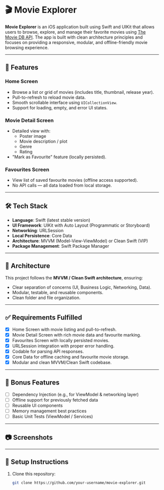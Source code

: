 # 🎬 Movie Explorer

**Movie Explorer** is an iOS application built using Swift and UIKit that allows users to browse, explore, and manage their favorite movies using [The Movie DB API](https://www.themoviedb.org/documentation/api). The app is built with clean architecture principles and focuses on providing a responsive, modular, and offline-friendly movie browsing experience.

---

## 🚀 Features

### Home Screen
- Browse a list or grid of movies (includes title, thumbnail, release year).
- Pull-to-refresh to reload movie data.
- Smooth scrollable interface using `UICollectionView`.
- Support for loading, empty, and error UI states.

### Movie Detail Screen
- Detailed view with:
  - Poster image
  - Movie description / plot
  - Genre
  - Rating
- "Mark as Favourite" feature (locally persisted).

### Favourites Screen
- View list of saved favourite movies (offline access supported).
- No API calls — all data loaded from local storage.

---

## 🛠 Tech Stack

- **Language**: Swift (latest stable version)
- **UI Framework**: UIKit with Auto Layout (Programmatic or Storyboard)
- **Networking**: URLSession
- **Local Persistence**: Core Data
- **Architecture**: MVVM (Model-View-ViewModel) or Clean Swift (VIP)
- **Package Management**: Swift Package Manager

---

## 🧱 Architecture

This project follows the **MVVM / Clean Swift architecture**, ensuring:
- Clear separation of concerns (UI, Business Logic, Networking, Data).
- Modular, testable, and reusable components.
- Clean folder and file organization.

---

## ✅ Requirements Fulfilled

- [x] Home Screen with movie listing and pull-to-refresh.
- [x] Movie Detail Screen with rich movie data and favourite marking.
- [x] Favourites Screen with locally persisted movies.
- [x] URLSession integration with proper error handling.
- [x] Codable for parsing API responses.
- [x] Core Data for offline caching and favourite movie storage.
- [x] Modular and clean MVVM/Clean Swift codebase.

---

## 🌟 Bonus Features

- [ ] Dependency Injection (e.g., for ViewModel & networking layer)
- [ ] Offline support for previously fetched data
- [ ] Reusable UI components
- [ ] Memory management best practices
- [ ] Basic Unit Tests (ViewModel / Services)

---

## 📷 Screenshots

<!-- Add your screenshots here -->
<!-- Example:
<img src="screenshots/home.png" width="200"/> <img src="screenshots/detail.png" width="200"/> 
-->

---

## 🔧 Setup Instructions

1. Clone this repository:
   ```bash
   git clone https://github.com/your-username/movie-explorer.git
